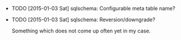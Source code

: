 * TODO [2015-01-03 Sat] sqlschema: Configurable meta table name?
* TODO [2015-01-03 Sat] sqlschema: Reversion/downgrade?

  Something which does not come up often yet in my case.
